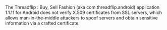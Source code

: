 The Threadflip : Buy, Sell Fashion (aka com.threadflip.android) application 1.1.11 for Android does not verify X.509 certificates from SSL servers, which allows man-in-the-middle attackers to spoof servers and obtain sensitive information via a crafted certificate.